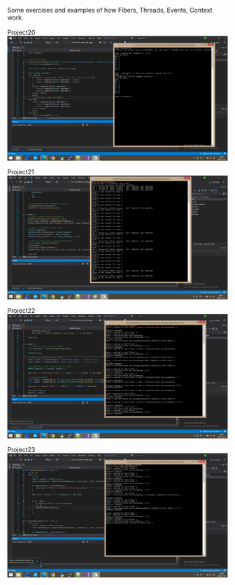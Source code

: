 Some exercises and examples of how Fibers, Threads, Events, Context work.
<br /><br />
Project20
![dump](https://github.com/KarolDuracz/scratchpad/blob/main/Win32/Simple%20VM/Exercises%20part%201/project20.png?raw=true)

Project21
![dump](https://github.com/KarolDuracz/scratchpad/blob/main/Win32/Simple%20VM/Exercises%20part%201/project21.png?raw=true)

Project22
![dump](https://github.com/KarolDuracz/scratchpad/blob/main/Win32/Simple%20VM/Exercises%20part%201/project22.png?raw=true)

Project23
![dump](https://github.com/KarolDuracz/scratchpad/blob/main/Win32/Simple%20VM/Exercises%20part%201/project23.png?raw=true)
